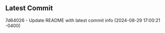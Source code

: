
## Latest Commit
7d64026 - Update README with latest commit info (2024-08-29 17:00:21 -0400) <Yunxi-Zhou>
